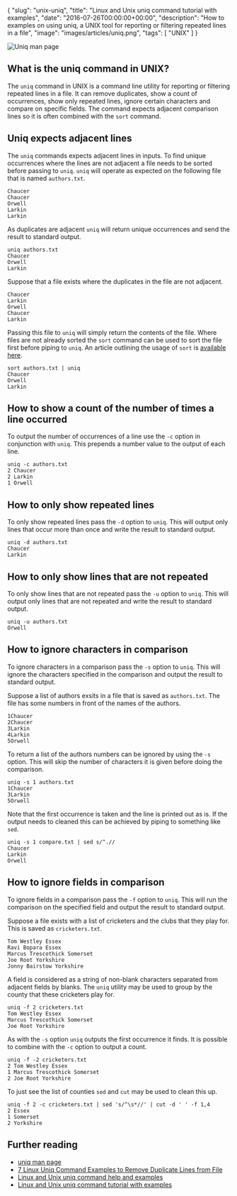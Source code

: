 {
  "slug": "unix-uniq",
  "title": "Linux and Unix uniq command tutorial with examples",
  "date": "2016-07-26T00:00:00+00:00",
  "description": "How to examples on using uniq, a UNIX tool for reporting or filtering repeated lines in a file",
  "image": "images/articles/uniq.png",
  "tags": [
    "UNIX"
  ]
}

![Uniq man page][5]

## What is the uniq command in UNIX?

The `uniq` command in UNIX is a command line utility for reporting or filtering repeated lines in a file. It can remove duplicates, show a count of occurrences, show only repeated lines, ignore certain characters and compare on specific fields. The command expects adjacent comparison lines so it is often combined with the `sort` command. 

## Uniq expects adjacent lines

The `uniq` commands expects adjacent lines in inputs. To find unique occurrences where the lines are not adjacent a file needs to be sorted before passing to `uniq`. `uniq` will operate as expected on the following file that is named `authors.txt`.

    Chaucer
    Chaucer
    Orwell
    Larkin
    Larkin

As duplicates are adjacent `uniq` will return unique occurrences and send the result to standard output. 
  
    uniq authors.txt
    Chaucer
    Orwell
    Larkin

Suppose that a file exists where the duplicates in the file are not adjacent. 

    Chaucer
    Larkin
    Orwell
    Chaucer
    Larkin

Passing this file to `uniq` will simply return the contents of the file. Where files are not already sorted the `sort` command can be used to sort the file first before piping to `uniq`. An article outlining the usage of `sort` is [available here][4].

    sort authors.txt | uniq
    Chaucer
    Orwell
    Larkin

## How to show a count of the number of times a line occurred

To output the number of occurrences of a line use the `-c` option in conjunction with `uniq`. This prepends a number value to the output of each line. 

    uniq -c authors.txt
    2 Chaucer
    2 Larkin
    1 Orwell

## How to only show repeated lines

To only show repeated lines pass the `-d` option to `uniq`. This will output only lines that occur more than once and write the result to standard output.

    uniq -d authors.txt
    Chaucer 
    Larkin

## How to only show lines that are not repeated

To only show lines that are not repeated pass the `-u` option to `uniq`. This will output only lines that are not repeated and write the result to standard output.

    uniq -u authors.txt
    Orwell

## How to ignore characters in comparison

To ignore characters in a comparison pass the `-s` option to `uniq`. This will ignore the characters specified in the comparison and output the result to standard output. 

Suppose a list of authors exsits in a file that is saved as `authors.txt`. The file has some numbers in front of the names of the authors.

    1Chaucer
    2Chaucer
    3Larkin
    4Larkin
    5Orwell

To return a list of the authors numbers can be ignored by using the `-s` option. This will skip the number of characters it is given before doing the comparison.

    uniq -s 1 authors.txt
    1Chaucer
    3Larkin
    5Orwell

Note that the first occurrence is taken and the line is printed out as is. If the output needs to cleaned this can be achieved by piping to something like `sed`.

    uniq -s 1 compare.txt | sed s/^.//
    Chaucer
    Larkin
    Orwell

## How to ignore fields in comparison

To ignore fields in a comparison pass the `-f` option to `uniq`. This will run the comparison on the specified field and output the result to standard output. 

Suppose a file exists with a list of cricketers and the clubs that they play for. This is saved as `cricketers.txt`. 

    Tom Westley Essex
    Ravi Bopara Essex
    Marcus Trescothick Somerset
    Joe Root Yorkshire
    Jonny Bairstow Yorkshire

A field is considered as a string of non-blank characters separated from adjacent fields by blanks. The `uniq` utility may be used to group by the county that these cricketers play for.

    uniq -f 2 cricketers.txt
    Tom Westley Essex
    Marcus Trescothick Somerset
    Joe Root Yorkshire
    
As with the `-s` option `uniq` outputs the first occurrence it finds. It is possible to combine with the `-c` option to output a count.

    uniq -f -2 cricketers.txt
    2 Tom Westley Essex
    1 Marcus Trescothick Somerset
    2 Joe Root Yorkshire

To just see the list of counties `sed` and `cut` may be used to clean this up. 

    uniq -f 2 -c cricketers.txt | sed 's/^\s*//' | cut -d ' ' -f 1,4
    2 Essex
    1 Somerset
    2 Yorkshire

## Further reading

* [uniq man page][1]
* [7 Linux Uniq Command Examples to Remove Duplicate Lines from File][2]
* [Linux and Unix uniq command help and examples][3]
* [Linux and Unix uniq command tutorial with examples][4]

[1]: http://linux.die.net/man/1/uniq
[2]: http://www.thegeekstuff.com/2013/05/uniq-command-examples
[3]: http://www.computerhope.com/unix/uuniq.htm
[4]: /unix-sort/
[5]: /images/articles/uniq.png
